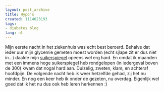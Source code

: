 ```yaml
---
layout: post_archive
title: Hypo's
created: 1114023193
tags:
- diabetes blog
lang: nl
---
```

Mijn eerste nacht in het ziekenhuis was echt best beroerd. Behalve dat ieder uur mijn glycemie gemeten moest worden (echt sjlape zit er dus niet in...) daalde mijn [suikerspiegel](http://nl.wikipedia.org/wiki/Suikerspiegel) opeens wel erg hard. En omdat ik maanden met een immens hoge suikerspiegel heb rondgelopen (in iedergeval boven de 300) kwam dat nogal hard aan. Duizelig, zweten, klam, en achteraf hoofdpijn. De volgende nacht heb ik weer hetzelfde gehad, zij het nu minder. En nog een keer heb ik onder de gezeten, nu overdag. Eigenlijk wel goed dat ik het nu dus ook heb leren herkennen :)
